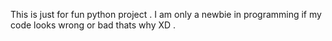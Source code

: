This is just for fun python project . I am only a newbie in programming if my code looks wrong or bad thats why XD . 
